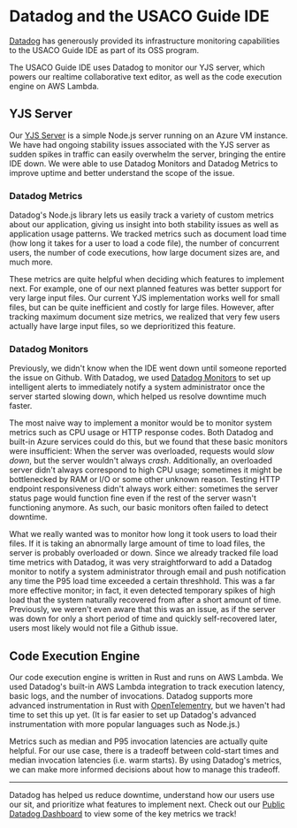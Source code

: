 # Datadog and the USACO Guide IDE

[Datadog](https://www.datadoghq.com/) has generously provided its infrastructure monitoring capabilities to the USACO Guide IDE as part of its OSS program.

The USACO Guide IDE uses Datadog to monitor our YJS server, which powers our realtime collaborative text editor, as well as the code execution engine on AWS Lambda.

## YJS Server

Our [YJS Server](https://github.com/cpinitiative/ide-yjs) is a simple Node.js server running on an Azure VM instance. We have had ongoing stability issues associated with the YJS server as sudden spikes in traffic can easily overwhelm the server, bringing the entire IDE down. We were able to use Datadog Monitors and Datadog Metrics to improve uptime and better understand the scope of the issue.

### Datadog Metrics

Datadog's Node.js library lets us easily track a variety of custom metrics about our application, giving us insight into both stability issues as well as application usage patterns. We tracked metrics such as document load time (how long it takes for a user to load a code file), the number of concurrent users, the number of code executions, how large document sizes are, and much more.

These metrics are quite helpful when deciding which features to implement next. For example, one of our next planned features was better support for very large input files. Our current YJS implementation works well for small files, but can be quite inefficient and costly for large files. However, after tracking maximum document size metrics, we realized that very few users actually have large input files, so we deprioritized this feature.

### Datadog Monitors

Previously, we didn't know when the IDE went down until someone reported the issue on Github. With Datadog, we used [Datadog Monitors](https://docs.datadoghq.com/monitors/) to set up intelligent alerts to immediately notify a system administrator once the server started slowing down, which helped us resolve downtime much faster.

The most naive way to implement a monitor would be to monitor system metrics such as CPU usage or HTTP response codes. Both Datadog and built-in Azure services could do this, but we found that these basic monitors were insufficient: When the server was overloaded, requests would _slow down_, but the server wouldn't always _crash_. Additionally, an overloaded server didn't always correspond to high CPU usage; sometimes it might be bottlenecked by RAM or I/O or some other unknown reason. Testing HTTP endpoint responsiveness didn't always work either: sometimes the server status page would function fine even if the rest of the server wasn't functioning anymore. As such, our basic monitors often failed to detect downtime.

What we really wanted was to monitor how long it took users to load their files. If it is taking an abnormally large amount of time to load files, the server is probably overloaded or down. Since we already tracked file load time metrics with Datadog, it was very straightforward to add a Datadog monitor to notify a system administrator through email and push notification any time the P95 load time exceeded a certain threshhold. This was a far more effective monitor; in fact, it even detected temporary spikes of high load that the system naturally recovered from after a short amount of time. Previously, we weren't even aware that this was an issue, as if the server was down for only a short period of time and quickly self-recovered later, users most likely would not file a Github issue.

## Code Execution Engine

Our code execution engine is written in Rust and runs on AWS Lambda. We used Datadog's built-in AWS Lambda integration to track execution latency, basic logs, and the number of invocations. Datadog supports more advanced instrumentation in Rust with [OpenTelementry](https://docs.datadoghq.com/tracing/trace_collection/custom_instrumentation/rust/), but we haven't had time to set this up yet. (It is far easier to set up Datadog's advanced instrumentation with more popular languages such as Node.js.)

Metrics such as median and P95 invocation latencies are actually quite helpful. For our use case, there is a tradeoff between cold-start times and median invocation latencies (i.e. warm starts). By using Datadog's metrics, we can make more informed decisions about how to manage this tradeoff.

---

Datadog has helped us reduce downtime, understand how our users use our sit, and prioritize what features to implement next. Check out our [Public Datadog Dashboard](https://p.datadoghq.com/sb/fbf273aa-1551-11ef-87da-da7ad0900002-1c22ffc7d27083c1529726831826065e) to view some of the key metrics we track!
